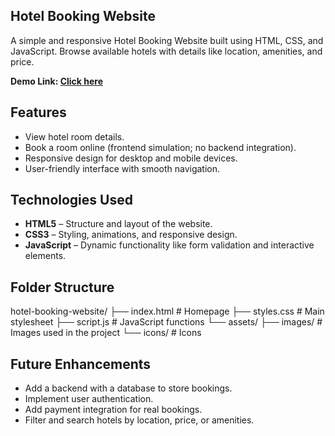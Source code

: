 <h2>Hotel Booking Website</h2>

A simple and responsive Hotel Booking Website built using HTML, CSS, and JavaScript. Browse available hotels with details like location, amenities, and price.

<b>Demo Link: <a href="https://sujata-saini.github.io/bookthehotel">Click here</a></b>

<h2>Features</h2>

<ul>
<li>View hotel room details.</li>
<li>Book a room online (frontend simulation; no backend integration).</li>
<li>Responsive design for desktop and mobile devices.</li>
<li>User-friendly interface with smooth navigation.</li>
</ul>

<h2>Technologies Used</h2>

<ul>
<li><b>HTML5</b> – Structure and layout of the website.</li>
<li><b>CSS3</b> – Styling, animations, and responsive design.</li>
<li><b>JavaScript</b> – Dynamic functionality like form validation and interactive elements.</li>
</ul>

<h2>Folder Structure</h2>

hotel-booking-website/
├── index.html # Homepage
├── styles.css # Main stylesheet
├── script.js # JavaScript functions
└── assets/
├── images/ # Images used in the project
└── icons/ # Icons



<h2>Future Enhancements</h2>

<ul>
<li>Add a backend with a database to store bookings.</li>
<li>Implement user authentication.</li>
<li>Add payment integration for real bookings.</li>
<li>Filter and search hotels by location, price, or amenities.</li>
</ul>
